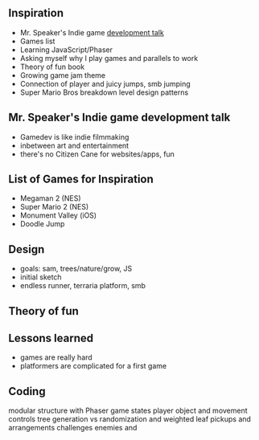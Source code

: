 ## Inspiration
- Mr. Speaker's Indie game [development talk](https://www.youtube.com/watch?v=H6roNQE8t-c)
- Games list
- Learning JavaScript/Phaser
- Asking myself why I play games and parallels to work
- Theory of fun book
- Growing game jam theme
- Connection of player and juicy jumps, smb jumping
- Super Mario Bros breakdown level design patterns

## Mr. Speaker's Indie game development talk
- Gamedev is like indie filmmaking
- inbetween art and entertainment
- there's no Citizen Cane for websites/apps, fun

## List of Games for Inspiration
- Megaman 2 (NES)
- Super Mario 2 (NES)
- Monument Valley (iOS)
- Doodle Jump

## Design
- goals: sam, trees/nature/grow, JS
- initial sketch
- endless runner, terraria platform, smb

## Theory of fun

## Lessons learned
- games are really hard
- platformers are complicated for a first game

## Coding
  modular structure with Phaser game states
  player object and movement controls
  tree generation vs randomization and weighted
  leaf pickups and arrangements challenges
  enemies and
